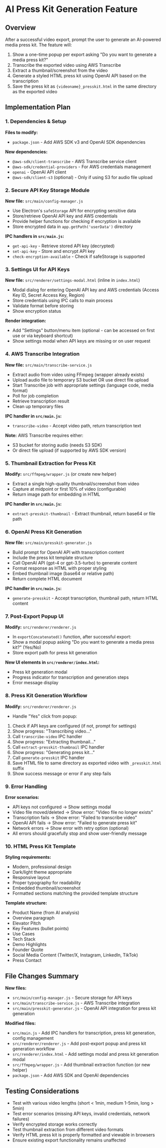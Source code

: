 <!-- 842efb9f-89fc-431e-93ae-e42c06d4269f e125ce88-8184-4a17-9204-fddaadd2e1c4 -->
# AI Press Kit Generation Feature

## Overview

After a successful video export, prompt the user to generate an AI-powered media press kit. The feature will:

1. Show a one-time popup per export asking "Do you want to generate a media press kit?"
2. Transcribe the exported video using AWS Transcribe
3. Extract a thumbnail/screenshot from the video
4. Generate a styled HTML press kit using OpenAI API based on the transcription
5. Save the press kit as `{videoname}_presskit.html` in the same directory as the exported video

## Implementation Plan

### 1. Dependencies & Setup

**Files to modify:**

- `package.json` - Add AWS SDK v3 and OpenAI SDK dependencies

**New dependencies:**

- `@aws-sdk/client-transcribe` - AWS Transcribe service client
- `@aws-sdk/credential-providers` - For AWS credentials management
- `openai` - OpenAI API client
- `@aws-sdk/client-s3` (optional) - Only if using S3 for audio file upload

### 2. Secure API Key Storage Module

**New file:** `src/main/config-manager.js`

- Use Electron's `safeStorage` API for encrypting sensitive data
- Store/retrieve OpenAI API key and AWS credentials
- Provide helper functions for checking if encryption is available
- Store encrypted data in `app.getPath('userData')` directory

**IPC handlers in `src/main.js`:**

- `get-api-key` - Retrieve stored API key (decrypted)
- `set-api-key` - Store and encrypt API key
- `check-encryption-available` - Check if safeStorage is supported

### 3. Settings UI for API Keys

**New file:** `src/renderer/settings-modal.html` (inline in `index.html`)

- Modal dialog for entering OpenAI API key and AWS credentials (Access Key ID, Secret Access Key, Region)
- Store credentials using IPC calls to main process
- Validate format before storing
- Show encryption status

**Render integration:**

- Add "Settings" button/menu item (optional - can be accessed on first use or via keyboard shortcut)
- Show settings modal when API keys are missing or on user request

### 4. AWS Transcribe Integration

**New file:** `src/main/transcribe-service.js`

- Extract audio from video using FFmpeg (wrapper already exists)
- Upload audio file to temporary S3 bucket OR use direct file upload
- Start Transcribe job with appropriate settings (language code, media format)
- Poll for job completion
- Retrieve transcription result
- Clean up temporary files

**IPC handler in `src/main.js`:**

- `transcribe-video` - Accept video path, return transcription text

**Note:** AWS Transcribe requires either:

- S3 bucket for storing audio (needs S3 SDK)
- Or direct file upload (if supported by AWS SDK version)

### 5. Thumbnail Extraction for Press Kit

**Modify:** `src/ffmpeg/wrapper.js` (or create new helper)

- Extract a single high-quality thumbnail/screenshot from video
- Capture at midpoint or first 10% of video (configurable)
- Return image path for embedding in HTML

**IPC handler in `src/main.js`:**

- `extract-presskit-thumbnail` - Extract thumbnail, return base64 or file path

### 6. OpenAI Press Kit Generation

**New file:** `src/main/presskit-generator.js`

- Build prompt for OpenAI API with transcription content
- Include the press kit template structure
- Call OpenAI API (gpt-4 or gpt-3.5-turbo) to generate content
- Format response as HTML with proper styling
- Embed thumbnail image (base64 or relative path)
- Return complete HTML document

**IPC handler in `src/main.js`:**

- `generate-presskit` - Accept transcription, thumbnail path, return HTML content

### 7. Post-Export Popup UI

**Modify:** `src/renderer/renderer.js`

- In `exportConcatenated()` function, after successful export:
- Show a modal popup asking "Do you want to generate a media press kit?" (Yes/No)
- Store export path for press kit generation

**New UI elements in `src/renderer/index.html`:**

- Press kit generation modal
- Progress indicator for transcription and generation steps
- Error message display

### 8. Press Kit Generation Workflow

**Modify:** `src/renderer/renderer.js`

- Handle "Yes" click from popup:

1. Check if API keys are configured (if not, prompt for settings)
2. Show progress: "Transcribing video..."
3. Call `transcribe-video` IPC handler
4. Show progress: "Extracting thumbnail..."
5. Call `extract-presskit-thumbnail` IPC handler
6. Show progress: "Generating press kit..."
7. Call `generate-presskit` IPC handler
8. Save HTML file to same directory as exported video with `_presskit.html` suffix
9. Show success message or error if any step fails

### 9. Error Handling

**Error scenarios:**

- API keys not configured → Show settings modal
- Video file moved/deleted → Show error: "Video file no longer exists"
- Transcription fails → Show error: "Failed to transcribe video"
- OpenAI API fails → Show error: "Failed to generate press kit"
- Network errors → Show error with retry option (optional)
- All errors should gracefully stop and show user-friendly message

### 10. HTML Press Kit Template

**Styling requirements:**

- Modern, professional design
- Dark/light theme appropriate
- Responsive layout
- Proper typography for readability
- Embedded thumbnail/screenshot
- Formatted sections matching the provided template structure

**Template structure:**

- Product Name (from AI analysis)
- Overview paragraph
- Elevator Pitch
- Key Features (bullet points)
- Use Cases
- Tech Stack
- Demo Highlights
- Founder Quote
- Social Media Content (Twitter/X, Instagram, LinkedIn, TikTok)
- Press Contact

## File Changes Summary

**New files:**

- `src/main/config-manager.js` - Secure storage for API keys
- `src/main/transcribe-service.js` - AWS Transcribe integration
- `src/main/presskit-generator.js` - OpenAI API integration for press kit generation

**Modified files:**

- `src/main.js` - Add IPC handlers for transcription, press kit generation, config management
- `src/renderer/renderer.js` - Add post-export popup and press kit generation workflow
- `src/renderer/index.html` - Add settings modal and press kit generation modal
- `src/ffmpeg/wrapper.js` - Add thumbnail extraction function (or new helper)
- `package.json` - Add AWS SDK and OpenAI dependencies

## Testing Considerations

- Test with various video lengths (short < 1min, medium 1-5min, long > 5min)
- Test error scenarios (missing API keys, invalid credentials, network failures)
- Verify encrypted storage works correctly
- Test thumbnail extraction from different video formats
- Verify HTML press kit is properly formatted and viewable in browsers
- Ensure existing export functionality remains unaffected